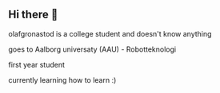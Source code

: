 ## Hi there 👋


olafgronastod is a college student and doesn't know anything

goes to Aalborg universaty (AAU) - Robotteknologi

first year student 

currently learning how to learn :)


